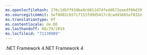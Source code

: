 ```yaml
---
ms.openlocfilehash: 276c1dbff910be8c6811d74fedd671eaedf06d39
ms.sourcegitcommit: 5ef0d02cb57c7153fd9d5417cdcad45665af832e
ms.translationtype: HT
ms.contentlocale: de-DE
ms.lasthandoff: 08/29/2019
ms.locfileid: "71139989"
---
```

<span data-ttu-id="8a079-101">.NET Framework 4</span><span class="sxs-lookup"><span data-stu-id="8a079-101">.NET Framework 4</span></span>